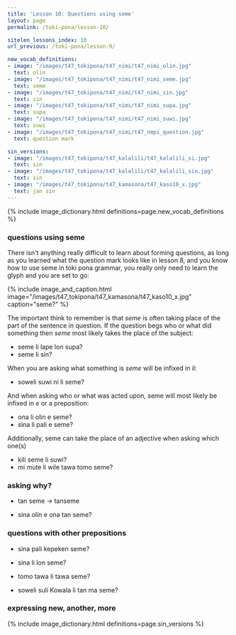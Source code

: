 ```yaml
---
title: 'Lesson 10: Questions using seme'
layout: page
permalink: /toki-pona/lesson-10/

sitelen_lessons_index: 10
url_previous: /toki-pona/lesson-9/

new_vocab_definitions:
- image: "/images/t47_tokipona/t47_nimi/t47_nimi_olin.jpg"
  text: olin
- image: "/images/t47_tokipona/t47_nimi/t47_nimi_seme.jpg"
  text: seme
- image: "/images/t47_tokipona/t47_nimi/t47_nimi_sin.jpg"
  text: sin
- image: "/images/t47_tokipona/t47_nimi/t47_nimi_supa.jpg"
  text: supa
- image: "/images/t47_tokipona/t47_nimi/t47_nimi_suwi.jpg"
  text: suwi
- image: "/images/t47_tokipona/t47_nimi/t47_nmpi_question.jpg"
  text: question mark

sin_versions:
- image: "/images/t47_tokipona/t47_kalalili/t47_kalalili_si.jpg"
  text: sin
- image: "/images/t47_tokipona/t47_kalalili/t47_kalalili_sin.jpg"
  text: sin
- image: "/images/t47_tokipona/t47_kamasona/t47_kaso10_x.jpg"
  text: jan sin
---
```


{% include image_dictionary.html definitions=page.new_vocab_definitions %}

### questions using seme

There isn't anything really difficult to learn about forming questions, as long as you learned what the question mark looks like in lesson 8, and you know how to use seme in toki pona grammar, you really only need to learn the glyph and you are set to go:

{% include image_and_caption.html image="/images/t47_tokipona/t47_kamasona/t47_kaso10_x.jpg" caption="seme?" %}

The important think to remember is that _seme_ is often taking place of the part of the sentence in question. If the question begs who or what did something then _seme_ most likely takes the place of the subject:

- seme li lape lon supa?
- seme li sin?

When you are asking what something is _seme_ will be infixed in _li_:

- soweli suwi ni li seme?

And when asking who or what was acted upon, seme will most likely be infixed in _e_ or a preposition:

- ona li olin e seme?
- sina li pali e seme?

Additionally, seme can take the place of an adjective when asking which one(s)

- kili seme li suwi?
- mi mute li wile tawa tomo seme?

### asking why?

- tan seme -> tanseme

- sina olin e ona tan seme?

### questions with other prepositions

- sina pali kepeken seme?
- sina li lon seme?
- tomo tawa li tawa seme?


- soweli suli Kowala li tan ma seme?


### expressing new, another, more

{% include image_dictionary.html definitions=page.sin_versions %}


